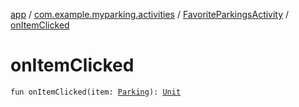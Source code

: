 [app](../../index.md) / [com.example.myparking.activities](../index.md) / [FavoriteParkingsActivity](index.md) / [onItemClicked](./on-item-clicked.md)

# onItemClicked

`fun onItemClicked(item: `[`Parking`](../../com.example.myparking.models/-parking/index.md)`): `[`Unit`](https://kotlinlang.org/api/latest/jvm/stdlib/kotlin/-unit/index.html)